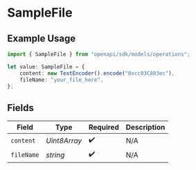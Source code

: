# SampleFile

## Example Usage

```typescript
import { SampleFile } from "openapi/sdk/models/operations";

let value: SampleFile = {
    content: new TextEncoder().encode("0xcc03C803ec"),
    fileName: "your_file_here",
};
```

## Fields

| Field              | Type               | Required           | Description        |
| ------------------ | ------------------ | ------------------ | ------------------ |
| `content`          | *Uint8Array*       | :heavy_check_mark: | N/A                |
| `fileName`         | *string*           | :heavy_check_mark: | N/A                |
